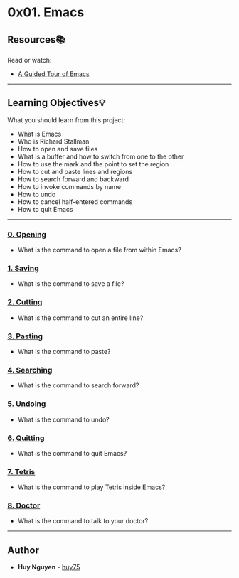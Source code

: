 # 0x01. Emacs

## Resources:books:
Read or watch:
* [A Guided Tour of Emacs](https://intranet.hbtn.io/rltoken/i0rSCxE0TwjO7ns-SS2m8A)

---
## Learning Objectives:bulb:
What you should learn from this project:

* What is Emacs
* Who is Richard Stallman
* How to open and save files
* What is a buffer and how to switch from one to the other
* How to use the mark and the point to set the region
* How to cut and paste lines and regions
* How to search forward and backward
* How to invoke commands by name
* How to undo
* How to cancel half-entered commands
* How to quit Emacs

---

### [0. Opening](./0-opening)
* What is the command to open a file from within Emacs?


### [1. Saving](./1-saving)
* What is the command to save a file?


### [2. Cutting](./2-cutting)
* What is the command to cut an entire line?


### [3. Pasting](./3-pasting)
* What is the command to paste?


### [4. Searching](./4-searching)
* What is the command to search forward?


### [5. Undoing](./5-undoing)
* What is the command to undo?


### [6. Quitting](./6-quitting)
* What is the command to quit Emacs?


### [7. Tetris](./100-tetris)
* What is the command to play Tetris inside Emacs?


### [8. Doctor](./101-doctor)
* What is the command to talk to your doctor?

---

## Author
* **Huy Nguyen** - [huy75](https://github.com/huy75)
